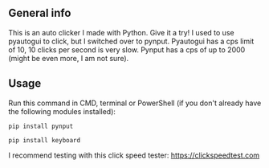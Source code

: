 ## General info
This is an auto clicker I made with Python. Give it a try!
I used to use pyautogui to click, but I switched over to pynput. Pyautogui has a cps limit of 10, 10 clicks per second is very slow. Pynput has a cps of up to 2000 (might be even more, I am not sure).
## Usage
Run this command in CMD, terminal or PowerShell (if you don't already have the following modules installed):
```
pip install pynput

pip install keyboard
```
I recommend testing with this click speed tester: https://clickspeedtest.com
